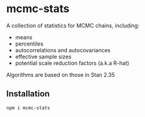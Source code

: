 # mcmc-stats

A collection of statistics for MCMC chains, including:

- means
- percentiles
- autocorrelations and autocovariances
- effective sample sizes
- potential scale reduction factors (a.k.a R-hat)

Algorithms are based on those in Stan 2.35

## Installation

```
npm i mcmc-stats
```
